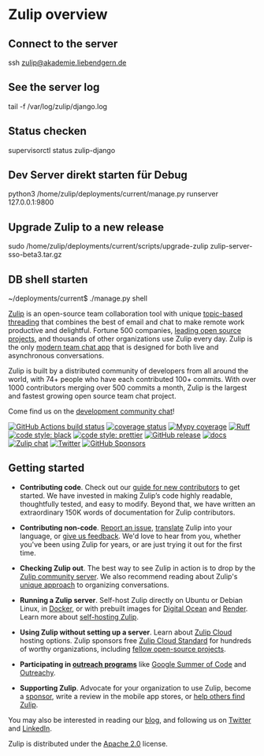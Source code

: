 # Zulip overview

## Connect to the server
ssh zulip@akademie.liebendgern.de

## See the server log
tail -f /var/log/zulip/django.log

## Status checken
supervisorctl status zulip-django

## Dev Server direkt starten für Debug
python3 /home/zulip/deployments/current/manage.py runserver 127.0.0.1:9800

## Upgrade Zulip to a new release
sudo /home/zulip/deployments/current/scripts/upgrade-zulip zulip-server-sso-beta3.tar.gz

## DB shell starten
~/deployments/current$ ./manage.py shell


[Zulip](https://zulip.com) is an open-source team collaboration tool with unique
[topic-based threading][why-zulip] that combines the best of email and chat to
make remote work productive and delightful. Fortune 500 companies, [leading open
source projects][rust-case-study], and thousands of other organizations use
Zulip every day. Zulip is the only [modern team chat app][features] that is
designed for both live and asynchronous conversations.

Zulip is built by a distributed community of developers from all around the
world, with 74+ people who have each contributed 100+ commits. With
over 1000 contributors merging over 500 commits a month, Zulip is the
largest and fastest growing open source team chat project.

Come find us on the [development community chat](https://zulip.com/development-community/)!

[![GitHub Actions build status](https://github.com/zulip/zulip/actions/workflows/zulip-ci.yml/badge.svg)](https://github.com/zulip/zulip/actions/workflows/zulip-ci.yml?query=branch%3Amain)
[![coverage status](https://img.shields.io/codecov/c/github/zulip/zulip/main.svg)](https://codecov.io/gh/zulip/zulip)
[![Mypy coverage](https://img.shields.io/badge/mypy-100%25-green.svg)][mypy-coverage]
[![Ruff](https://img.shields.io/endpoint?url=https://raw.githubusercontent.com/charliermarsh/ruff/main/assets/badge/v0.json)](https://github.com/charliermarsh/ruff)
[![code style: black](https://img.shields.io/badge/code%20style-black-000000.svg)](https://github.com/psf/black)
[![code style: prettier](https://img.shields.io/badge/code_style-prettier-ff69b4.svg)](https://github.com/prettier/prettier)
[![GitHub release](https://img.shields.io/github/release/zulip/zulip.svg)](https://github.com/zulip/zulip/releases/latest)
[![docs](https://readthedocs.org/projects/zulip/badge/?version=latest)](https://zulip.readthedocs.io/en/latest/)
[![Zulip chat](https://img.shields.io/badge/zulip-join_chat-brightgreen.svg)](https://chat.zulip.org)
[![Twitter](https://img.shields.io/badge/twitter-@zulip-blue.svg?style=flat)](https://twitter.com/zulip)
[![GitHub Sponsors](https://img.shields.io/github/sponsors/zulip)](https://github.com/sponsors/zulip)

[mypy-coverage]: https://blog.zulip.org/2016/10/13/static-types-in-python-oh-mypy/
[why-zulip]: https://zulip.com/why-zulip/
[rust-case-study]: https://zulip.com/case-studies/rust/
[features]: https://zulip.com/features/

## Getting started

- **Contributing code**. Check out our [guide for new
  contributors](https://zulip.readthedocs.io/en/latest/contributing/contributing.html)
  to get started. We have invested in making Zulip’s code highly
  readable, thoughtfully tested, and easy to modify. Beyond that, we
  have written an extraordinary 150K words of documentation for Zulip
  contributors.

- **Contributing non-code**. [Report an
  issue](https://zulip.readthedocs.io/en/latest/contributing/contributing.html#reporting-issues),
  [translate](https://zulip.readthedocs.io/en/latest/translating/translating.html)
  Zulip into your language, or [give us
  feedback](https://zulip.readthedocs.io/en/latest/contributing/contributing.html#user-feedback).
  We'd love to hear from you, whether you've been using Zulip for years, or are just
  trying it out for the first time.

- **Checking Zulip out**. The best way to see Zulip in action is to drop by the
  [Zulip community server](https://zulip.com/development-community/). We also
  recommend reading about Zulip's [unique
  approach](https://zulip.com/why-zulip/) to organizing conversations.

- **Running a Zulip server**. Self-host Zulip directly on Ubuntu or Debian
  Linux, in [Docker](https://github.com/zulip/docker-zulip), or with prebuilt
  images for [Digital Ocean](https://marketplace.digitalocean.com/apps/zulip) and
  [Render](https://render.com/docs/deploy-zulip).
  Learn more about [self-hosting Zulip](https://zulip.com/self-hosting/).

- **Using Zulip without setting up a server**. Learn about [Zulip
  Cloud](https://zulip.com/plans/) hosting options. Zulip sponsors free [Zulip
  Cloud Standard](https://zulip.com/plans/) for hundreds of worthy
  organizations, including [fellow open-source
  projects](https://zulip.com/for/open-source/).

- **Participating in [outreach
  programs](https://zulip.readthedocs.io/en/latest/contributing/contributing.html#outreach-programs)**
  like [Google Summer of Code](https://developers.google.com/open-source/gsoc/)
  and [Outreachy](https://www.outreachy.org/).

- **Supporting Zulip**. Advocate for your organization to use Zulip, become a
  [sponsor](https://github.com/sponsors/zulip), write a review in the mobile app
  stores, or [help others find
  Zulip](https://zulip.readthedocs.io/en/latest/contributing/contributing.html#help-others-find-zulip).

You may also be interested in reading our [blog](https://blog.zulip.org/), and
following us on [Twitter](https://twitter.com/zulip) and
[LinkedIn](https://www.linkedin.com/company/zulip-project/).

Zulip is distributed under the
[Apache 2.0](https://github.com/zulip/zulip/blob/main/LICENSE) license.
